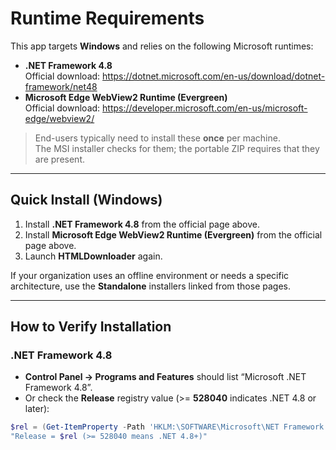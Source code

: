 # Runtime Requirements

This app targets **Windows** and relies on the following Microsoft runtimes:

- **.NET Framework 4.8**  
  Official download: https://dotnet.microsoft.com/en-us/download/dotnet-framework/net48
- **Microsoft Edge WebView2 Runtime (Evergreen)**  
  Official download: https://developer.microsoft.com/en-us/microsoft-edge/webview2/

> End-users typically need to install these **once** per machine.  
> The MSI installer checks for them; the portable ZIP requires that they are present.

---

## Quick Install (Windows)

1. Install **.NET Framework 4.8** from the official page above.  
2. Install **Microsoft Edge WebView2 Runtime (Evergreen)** from the official page above.  
3. Launch **HTMLDownloader** again.

If your organization uses an offline environment or needs a specific architecture, use the **Standalone** installers linked from those pages.

---

## How to Verify Installation

### .NET Framework 4.8
- **Control Panel → Programs and Features** should list “Microsoft .NET Framework 4.8”.
- Or check the **Release** registry value (>= **528040** indicates .NET 4.8 or later):

```powershell
$rel = (Get-ItemProperty -Path 'HKLM:\SOFTWARE\Microsoft\NET Framework Setup\NDP\v4\Full' -Name Release -ErrorAction SilentlyContinue).Release
"Release = $rel (>= 528040 means .NET 4.8+)"
